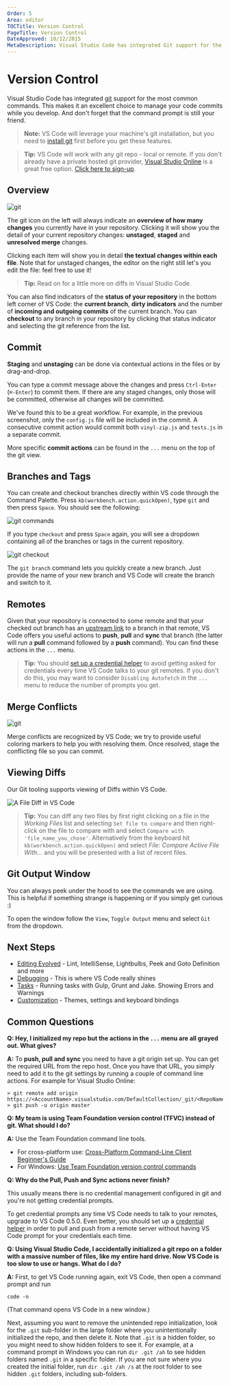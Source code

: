 ```yaml
---
Order: 5
Area: editor
TOCTitle: Version Control
PageTitle: Version Control
DateApproved: 10/12/2015
MetaDescription: Visual Studio Code has integrated Git support for the most common commands.
---
```


# Version Control
Visual Studio Code has integrated [git](http://git-scm.com/) support for the most common commands.
This makes it an excellent choice to manage your code commits while you develop.
And don't forget that the command prompt is still your friend.

>**Note:** VS Code will leverage your machine's git installation, but you need
to [install git](http://git-scm.com/download) first before you get these features.

>**Tip:** VS Code will work with any git repo - local or remote.  If you don't already have a private hosted git provider, [Visual Studio Online](https://www.visualstudio.com/products/what-is-visual-studio-online-vs) is a great free option. [Click here to sign-up](http://go.microsoft.com/fwlink/?LinkID=307137&campaign=o~msft~code~vc).

## Overview

![git](images/versioncontrol/overview.png)

The git icon on the left will always indicate
an **overview of how many changes** you currently have in your repository.
Clicking it will show you the detail of your current repository changes: **unstaged**,
**staged** and **unresolved merge** changes.

Clicking each item will show you in detail
**the textual changes within each file**. Note that for unstaged changes, the editor
on the right still let's you edit the file: feel free to use it!

>**Tip:** Read on for a little more on diffs in Visual Studio Code.

You can also find indicators of the **status of your repository** in the bottom left corner
of VS Code: the **current branch**, **dirty indicators** and the number of
**incoming and outgoing commits** of the current branch.
You can **checkout** to any branch in your repository by clicking that status indicator
and selecting the git reference from the list.


## Commit
**Staging** and **unstaging** can be done via contextual actions in the files or by drag-and-drop.

You can type a commit message above the changes and press `Ctrl-Enter` (`⌘-Enter`) to commit them.
If there are any staged changes, only those will be committed, otherwise all changes will be committed.

We've found this to be a great workflow. For example, in the previous screenshot, only the `config.js` file will be included in the commit.
A consecutive commit action would commit both `vinyl-zip.js` and `tests.js` in a
separate commit.

More specific **commit actions** can be found in the `...` menu on the top of the
git view.

## Branches and Tags

You can create and checkout branches directly within VS code through the Command Palette. Press `kb(workbench.action.quickOpen)`, type `git` and then press `Space`. You should see the following:

![git commands](images/versioncontrol/gitcommands.png)

If you type `checkout` and press `Space` again, you will see a dropdown containing all of the branches or tags in the current repository.

![git checkout](images/versioncontrol/gitbranches.png)

The `git branch` command lets you quickly create a new branch.  Just provide the name of your new branch and VS Code will create the branch and switch to it.

## Remotes
Given that your repository is connected to some remote and that your checked out branch
has an [upstream link](http://git-scm.com/book/ch3-5.html) to a branch in that remote,
VS Code offers you useful actions to **push**, **pull** and **sync** that branch (the
latter will run a **pull** command followed by a **push** command). You can find these
actions in the `...` menu.

>**Tip:** You should
[set up a credential helper](https://help.github.com/articles/caching-your-github-password-in-git/)
to avoid getting asked for credentials every time VS Code talks to your git remotes.  If you don't do this, you may want to consider `Disabling Autofetch` in the `...` menu to reduce the number of prompts you get.


## Merge Conflicts
![git](images/versioncontrol/merge.png)

Merge conflicts are recognized by VS Code; we try to provide useful
coloring markers to help you with resolving them. Once resolved, stage the conflicting file
so you can commit.

## Viewing Diffs
Our Git tooling supports viewing of Diffs within VS Code.

![A File Diff in VS Code](images/versioncontrol/diff.png)

>**Tip:** You can diff any two files by first right clicking on a file in the *Working Files* list and selecting `Set file to compare` and then right-click on the file to compare with and select `Compare with 'file_name_you_chose'`.   Alternatively from the keyboard hit `kb(workbench.action.quickOpen)` and select *File: Compare Active File With...* and you will be presented with a list of recent files.

## Git Output Window

You can always peek under the hood to see the commands we are using.  This is helpful if something strange is happening or if you simply get curious :)

To open the window follow the `View`, `Toggle Output` menu and select `Git` from the dropdown.

## Next Steps

* [Editing Evolved](editingevolved) - Lint, IntelliSense, Lightbulbs, Peek and Goto Definition and more
* [Debugging](debugging) - This is where VS Code really shines
* [Tasks](tasks) - Running tasks with Gulp, Grunt and Jake.  Showing Errors and Warnings
* [Customization](customization) - Themes, settings and keyboard bindings

## Common Questions

**Q: Hey, I initialized my repo but the actions in the `...` menu are all grayed out. What gives?**

**A:** To **push, pull and sync** you need to have a git origin set up.  You can get the required URL from the repo host.  Once you have that URL, you simply need to add it to the git settings by running a couple of command line actions. For example for Visual Studio Online:
```
> git remote add origin https://<AccountName>.visualstudio.com/DefaultCollection/_git/<RepoName>
> git push -u origin master
```

**Q: My team is using Team Foundation version control (TFVC) instead of git. What should I do?**

**A:** Use the Team Foundation command line tools.

* For cross-platform use: [Cross-Platform Command-Line Client Beginner's Guide](https://msdn.microsoft.com/en-us/library/hh873092.aspx)
* For Windows: [Use Team Foundation version control commands](https://msdn.microsoft.com/en-us/library/vstudio/cc31bk2e.aspx)

**Q: Why do the Pull, Push and Sync actions never finish?**

This usually means there is no credential management configured in git and you're not getting credential prompts.

To get credential prompts any time VS Code needs to talk to your remotes, upgrade to VS Code 0.5.0. Even better, you should set up a [credential helper](https://help.github.com/articles/caching-your-github-password-in-git/)
in order to pull and push from a remote server without having VS Code prompt for your credentials each time.

**Q: Using Visual Studio Code, I accidentally initialized a git repo on a folder with a massive number of files, like my entire hard drive. Now VS Code is too slow to use or hangs. What do I do?**

**A:** First, to get VS Code running again, exit VS Code, then open a command prompt and run

`code -n`

(That command opens VS Code in a new window.)

Next, assuming you want to remove the unintended repo initialization, look for the `.git` sub-folder in the large folder where you unintentionally initialized the repo, and then delete it. Note that `.git` is a hidden folder, so you might need to show hidden folders to see it. For example, at a command prompt in Windows you can run `dir .git /ah` to see hidden folders named `.git` in a specific folder. If you are not sure where you created the initial folder, run `dir .git /ah /s` at the root folder to see hidden `.git` folders, including sub-folders.


